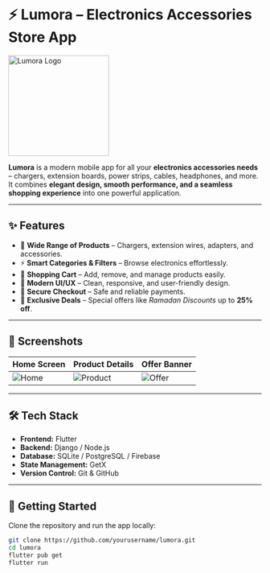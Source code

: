 # ⚡ Lumora – Electronics Accessories Store App  

<img width="200" height="200" alt="Lumora Logo" src="https://github.com/user-attachments/assets/aeccb3ff-249f-4258-b655-8ca61f3b19a0" />

**Lumora** is a modern mobile app for all your **electronics accessories needs** – chargers, extension boards, power strips, cables, headphones, and more.  
It combines **elegant design, smooth performance, and a seamless shopping experience** into one powerful application.  

---

## ✨ Features  

- 🔌 **Wide Range of Products** – Chargers, extension wires, adapters, and accessories.  
- ⚡ **Smart Categories & Filters** – Browse electronics effortlessly.  
- 🛒 **Shopping Cart** – Add, remove, and manage products easily.  
- 🎨 **Modern UI/UX** – Clean, responsive, and user-friendly design.  
- 🔐 **Secure Checkout** – Safe and reliable payments.  
- 🎁 **Exclusive Deals** – Special offers like *Ramadan Discounts* up to **25% off**.  

---

## 📱 Screenshots  

| Home Screen | Product Details | Offer Banner |  
|-------------|-----------------|--------------|  
| ![Home](assets/screenshots/home.png) | ![Product](assets/screenshots/product.png) | ![Offer](assets/screenshots/offer.png) |  

---

## 🛠️ Tech Stack  

- **Frontend:** Flutter  
- **Backend:** Django / Node.js  
- **Database:** SQLite / PostgreSQL / Firebase  
- **State Management:** GetX  
- **Version Control:** Git & GitHub  

---

## 🚀 Getting Started  

Clone the repository and run the app locally:  

```bash
git clone https://github.com/yourusername/lumora.git
cd lumora
flutter pub get
flutter run
